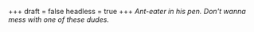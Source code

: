 
+++
draft = false
headless = true
+++
_Ant-eater in his pen. Don't wanna mess with one of these dudes._
